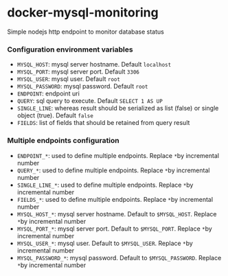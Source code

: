 # docker-mysql-monitoring
Simple nodejs http endpoint to monitor database status

### Configuration environment variables

- `MYSQL_HOST`: mysql server hostname. Default `localhost`
- `MYSQL_PORT`: mysql server port. Default `3306`
- `MYSQL_USER`: mysql user. Default `root`
- `MYSQL_PASSWORD`: mysql password. Default `root`
- `ENDPOINT`: endpoint uri
- `QUERY`: sql query to execute. Default `SELECT 1 AS UP`
- `SINGLE_LINE`: whereas result should be serialized as list (false) or single object (true). Default `false`
- `FIELDS`: list of fields that should be retained from query result

### Multiple endpoints configuration
- `ENDPOINT_*`: used to define multiple endpoints. Replace `*`by incremental number
- `QUERY_*`:  used to define multiple endpoints. Replace `*`by incremental number
- `SINGLE_LINE_*`:  used to define multiple endpoints. Replace `*`by incremental number
- `FIELDS_*`:  used to define multiple endpoints. Replace `*`by incremental number
- `MYSQL_HOST_*`: mysql server hostname. Default to `$MYSQL_HOST`. Replace `*`by incremental number
- `MYSQL_PORT_*`: mysql server port. Default to `$MYSQL_PORT`. Replace `*`by incremental number
- `MYSQL_USER_*`: mysql user. Default to `$MYSQL_USER`. Replace `*`by incremental number
- `MYSQL_PASSWORD_*`: mysql password. Default to `$MYSQL_PASSWORD`. Replace `*`by incremental number
